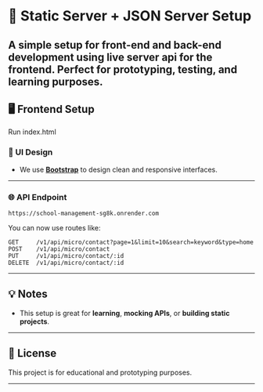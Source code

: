 # 🚀 Static Server + JSON Server Setup

## A simple setup for front-end and back-end development using live server api for the frontend. Perfect for prototyping, testing, and learning purposes.

## 🖥️ Frontend Setup

Run index.html

### 🎨 UI Design

- We use **[Bootstrap](https://getbootstrap.com/)** to design clean and responsive interfaces.

---

### 🌐 API Endpoint

```
https://school-management-sg8k.onrender.com
```

You can now use routes like:

```
GET     /v1/api/micro/contact?page=1&limit=10&search=keyword&type=home
POST    /v1/api/micro/contact
PUT     /v1/api/micro/contact/:id
DELETE  /v1/api/micro/contact/:id
```

---

## 💡 Notes

- This setup is great for **learning**, **mocking APIs**, or **building static projects**.

---

## 📜 License

This project is for educational and prototyping purposes.

---
